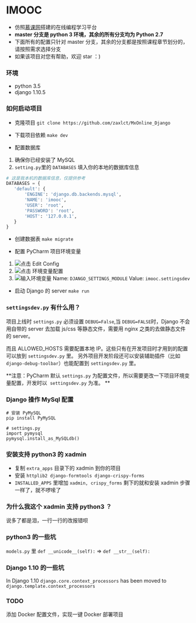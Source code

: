 # IMOOC
- 仿照[慕课网](http://www.imooc.com/)搭建的在线编程学习平台
- **master 分支是 python 3 环境，其余的所有分支均为 Python 2.7**
- 下面所有的配置只针对 master 分支，其余的分支都是按照课程章节划分的，请按照需求选择分支
- 如果该项目对您有帮助，欢迎 star ：)


### 环境
- python 3.5
- django 1.10.5

### 如何启动项目
- 克隆项目
`git clone https://github.com/zaxlct/MxOnline_Django`

- 下载项目依赖
 `make dev`
 
- 配置数据库
 1. 确保你已经安装了 MySQL
 2. `setting.py`里的 `DATABASES` 填入你的本地的数据库信息
 ```python
 # 这是我本机的数据库信息，仅提供参考
 DATABASES = {
    'default': {
        'ENGINE': 'django.db.backends.mysql',
        'NAME': 'imooc',
        'USER': 'root', 
        'PASSWORD': 'root',
        'HOST': '127.0.0.1',
    }
}
 ```
 
- 创建数据表
 `make migrate`
 
- 配置 PyCharm 项目环境变量
1. ![点击 Edit Config](https://ww2.sinaimg.cn/large/006tNbRwly1fecpi4b3emj30uq08kt9v.jpg)
2. ![点击 环境变量配置](https://ww1.sinaimg.cn/large/006tKfTcly1fecplahtbzj31480xu446.jpg)
3. ![输入环境变量](https://ww2.sinaimg.cn/large/006tKfTcly1fecplosr4fj30qg0tyac2.jpg)
Name: `DJANGO_SETTINGS_MODULE`
Value: `imooc.settingsdev`

- 启动 Django 的 server
 `make run`
 
 
### `settingsdev.py` 有什么用？
项目上线时 `settings.py` 必须设置 `DEBUG=False`,当 `DEBUG=FALSE`时，Django 不会用自带的 server 去加载 js/css 等静态文件，需要用 nginx 之类的去做静态文件的 server。    

而且 ALLOWED_HOSTS 需要配置本地 IP。这些只有在开发项目时才用到的配置可以放到 `settingsdev.py` 里。
另外项目开发阶段还可以安装辅助插件（比如`django-debug-toolbar`）也能配置到 `settingsdev.py` 里。

**注意：PyCharm 默认 `settings.py` 为配置文件，所以需要更改一下项目环境变量配置，开发时以  `settingsdev.py` 为准。 **


### Django 操作 MySql 配置
```
# 安装 PyMySQL
pip install PyMySQL

# settings.py
import pymysql
pymysql.install_as_MySQLdb()
```

### 安装支持 python3 的 xadmin
- 复制 `extra_apps` 目录下的 xadmin 到你的项目
- 安装 `httplib2 django-formtools django-crispy-forms`
- `INSTALLED_APPS` 里增加 `xadmin, crispy_forms`
剩下的就和安装 xadmin 步骤一样了，就不啰嗦了


### 为什么我这个 xadmin 支持 python3 ？
说多了都是泪，一行一行的改报错呗


### python3 的一些坑
`models.py` 里 `def __unicode__(self):` => `def __str__(self):`


### Django 1.10 的一些坑
In Django 1.10 `django.core.context_processors` has been moved to `django.template.context_processors`


### TODO 
添加 Docker 配置文件，实现一键 Docker 部署项目
